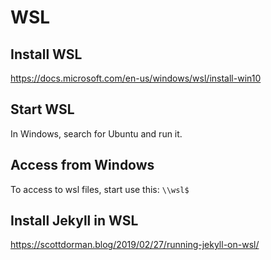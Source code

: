 # WSL

## Install WSL

<https://docs.microsoft.com/en-us/windows/wsl/install-win10>

## Start WSL

In Windows, search for Ubuntu and run it.

## Access from Windows

To access to wsl files, start use this: `\\wsl$`

## Install Jekyll in WSL

<https://scottdorman.blog/2019/02/27/running-jekyll-on-wsl/>
